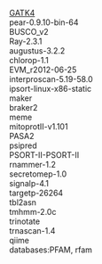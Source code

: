 
[GATK4](https://software.broadinstitute.org/gatk/)  
pear-0.9.10-bin-64  
BUSCO_v2  
Ray-2.3.1  
augustus-3.2.2  
chlorop-1.1  
EVM_r2012-06-25  
interproscan-5.19-58.0  
ipsort-linux-x86-static  
maker  
braker2  
meme  
mitoprotII-v1.101  
PASA2  
psipred  
PSORT-II-PSORT-II  
rnammer-1.2  
secretomep-1.0  
signalp-4.1  
targetp-26264  
tbl2asn  
tmhmm-2.0c  
trinotate  
trnascan-1.4  
qiime  
databases:PFAM, rfam
